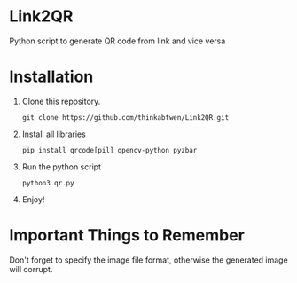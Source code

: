 # Link2QR
Python script to generate QR code from link and vice versa

# Installation
1. Clone this repository.
   ```
   git clone https://github.com/thinkabtwen/Link2QR.git
   ```
3. Install all libraries
   ```
   pip install qrcode[pil] opencv-python pyzbar
   ```
4. Run the python script
   ```
   python3 qr.py
   ```
5. Enjoy!

# Important Things to Remember
Don't forget to specify the image file format, otherwise the generated image will corrupt.
